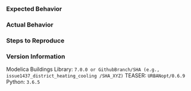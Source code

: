 <!--Fill in the following information detailing the issue. Make sure to not disclose protected data (e.g. passwords). Screenshots are helpful.-->

### Expected Behavior

### Actual Behavior

### Steps to Reproduce

### Version Information

<!--If appropriate, fill in the versions of the dependencies that may be causing the issue.-->

Modelica Buildings Library: `7.0.0 or GithubBranch/SHA (e.g., issue1437_district_heating_cooling /SHA_XYZ)`
TEASER: `URBANopt/0.6.9`
Python: `3.6.5`
